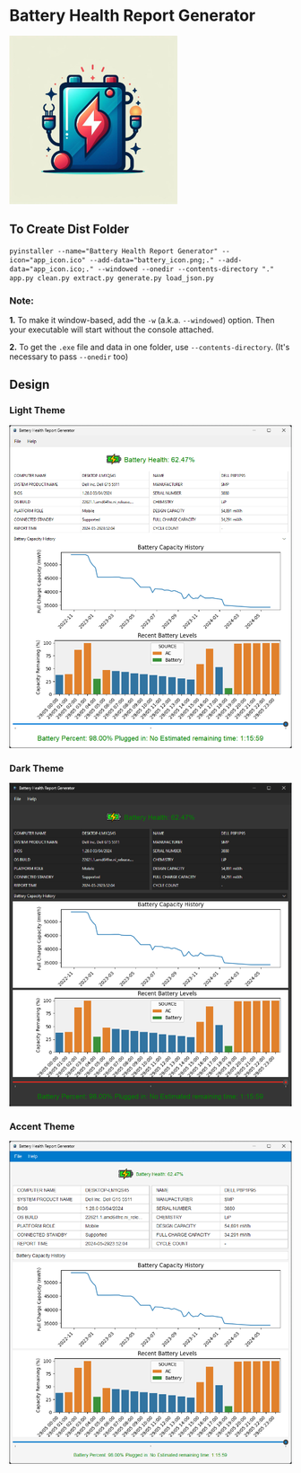 <h1>Battery Health Report Generator</h1>
<img src="app_icon.jpeg" alt="App Icon" height="300">

<h2>To Create Dist Folder</h2>
<pre><code>pyinstaller --name="Battery Health Report Generator" --icon="app_icon.ico" --add-data="battery_icon.png;." --add-data="app_icon.ico;." --windowed --onedir --contents-directory "." app.py clean.py extract.py generate.py load_json.py</code></pre>

<div class="note">
    <h3>Note:</h3>
    <p><strong>1.</strong> To make it window-based, add the <code>-w</code> (a.k.a. <code>--windowed</code>) option. Then your executable will start without the console attached.</p>
    <p><strong>2.</strong> To get the <code>.exe</code> file and data in one folder, use <code>--contents-directory</code>. (It's necessary to pass <code>--onedir</code> too)</p>
</div>

<h2>Design</h2>

<div class="theme-images">

<h3>Light Theme</h3>
    <img src="design-light.png" alt="Design Light">
    
<h3>Dark Theme</h3>
    <img src="design-dark.png" alt="Design Dark">

<h3>Accent Theme</h3>
    <img src="design-accent.png" alt="Design Accent">

</div>
